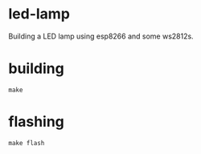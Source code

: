 # led-lamp

Building a LED lamp using esp8266 and some ws2812s.

# building

```
make
```

# flashing

```
make flash
```
